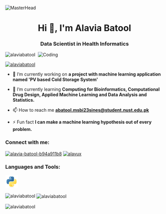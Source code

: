 ![MasterHead](https://www.lynchburg.edu/wp-content/uploads/statistics-and-data-science/banner-statistics-and-data-science-1.jpg)
<h1 align="center">Hi 👋, I'm Alavia Batool</h1>
<h3 align="center">Data Scientist in Health Informatics</h3>
<img align="right" alt="Coding" width="400" src="https://stemettes.org/zine/wp-content/uploads/sites/3/2021/12/ai-gif.gif">


<p align="left"> <img src="https://komarev.com/ghpvc/?username=alaviabatool&label=Profile%20views&color=0e75b6&style=flat" alt="alaviabatool" /> </p>

<p align="left"> <a href="https://github.com/ryo-ma/github-profile-trophy"><img src="https://github-profile-trophy.vercel.app/?username=alaviabatool" alt="alaviabatool" /></a> </p>

- 🔭 I’m currently working on **a project with machine learning application named 'PV based Cold Storage System'**

- 🌱 I’m currently learning **Computing for Bioinformatics, Computational Drug Design, Applied Machine Learning and Data Analysis and Statistics.**

- 📫 How to reach me **abatool.msbi23sines@student.nust.edu.pk**

- ⚡ Fun fact **I can make a machine learning hypothesis out of every problem.**

<h3 align="left">Connect with me:</h3>
<p align="left">
<a href="https://linkedin.com/in/alavia-batool-b94a911b8" target="blank"><img align="center" src="https://raw.githubusercontent.com/rahuldkjain/github-profile-readme-generator/master/src/images/icons/Social/linked-in-alt.svg" alt="alavia-batool-b94a911b8" height="30" width="40" /></a>
<a href="https://instagram.com/alavux" target="blank"><img align="center" src="https://raw.githubusercontent.com/rahuldkjain/github-profile-readme-generator/master/src/images/icons/Social/instagram.svg" alt="alavux" height="30" width="40" /></a>
</p>

<h3 align="left">Languages and Tools:</h3>
<p align="left"> <a href="https://www.python.org" target="_blank" rel="noreferrer"> <img src="https://raw.githubusercontent.com/devicons/devicon/master/icons/python/python-original.svg" alt="python" width="40" height="40"/> </a> </p>

<p><img align="left" src="https://github-readme-stats.vercel.app/api/top-langs?username=alaviabatool&show_icons=true&locale=en&layout=compact" alt="alaviabatool" /></p>

<p>&nbsp;<img align="center" src="https://github-readme-stats.vercel.app/api?username=alaviabatool&show_icons=true&locale=en" alt="alaviabatool" /></p>

<p><img align="center" src="https://github-readme-streak-stats.herokuapp.com/?user=alaviabatool&" alt="alaviabatool" /></p>

